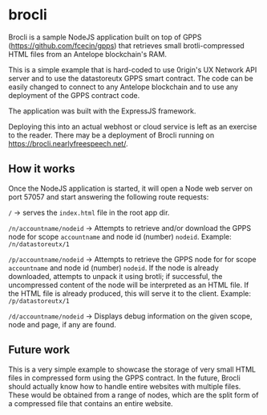 # brocli
Brocli is a sample NodeJS application built on top of GPPS (https://github.com/fcecin/gpps) that retrieves small brotli-compressed HTML files from an Antelope blockchain's RAM.

This is a simple example that is hard-coded to use 0rigin's UX Network API server and to use the datastoreutx GPPS smart contract. The code can be easily changed to connect to any Antelope blockchain and to use any deployment of the GPPS contract code.

The application was built with the ExpressJS framework.

Deploying this into an actual webhost or cloud service is left as an exercise to the reader. There may be a deployment of Brocli running on https://brocli.nearlyfreespeech.net/.

## How it works

Once the NodeJS application is started, it will open a Node web server on port 57057 and start answering the following route requests:

`/` -> serves the `index.html` file in the root app dir.

`/n/accountname/nodeid` -> Attempts to retrieve and/or download the GPPS node for scope `accountname` and node id (number) `nodeid`. Example: `/n/datastoreutx/1`

`/p/accountname/nodeid` -> Attempts to retrieve the GPPS node for for scope `accountname` and node id (number) `nodeid`. If the node is already downloaded, attempts to unpack it using brotli; if successful, the uncompressed content of the node will be interpreted as an HTML file. If the HTML file is already produced, this will serve it to the client. Example: `/p/datastoreutx/1`

`/d/accountname/nodeid` -> Displays debug information on the given scope, node and page, if any are found.

## Future work

This is a very simple example to showcase the storage of very small HTML files in compressed form using the GPPS contract. In the future, Brocli should actually know how to handle entire websites with multiple files. These would be obtained from a range of nodes, which are the split form of a compressed file that contains an entire website.

